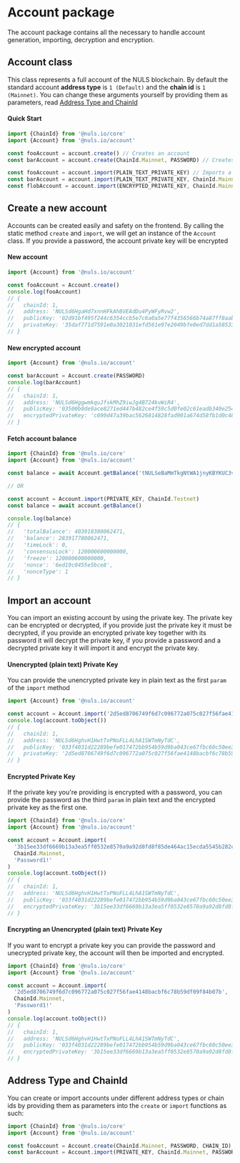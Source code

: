 # Account package
The account package contains all the necessary to handle account generation, importing, decryption and encryption.

## Account class
This class represents a full account of the NULS blockchain. By default the standard account __address type__ is `1 (Default)` and the __chain id__ is `1 (Mainnet)`. You can change these arguments yourself by providing them as parameters, read [Address Type and ChainId](#address-type-and-chainid)

#### Quick Start
```js
import {ChainId} from '@nuls.io/core'
import {Account} from '@nuls.io/account'

const fooAccount = account.create() // Creates an account
const barAccount = account.create(ChainId.Mainnet, PASSWORD) // Creates an account with a password

const fooAccount = account.import(PLAIN_TEXT_PRIVATE_KEY) // Imports a plain text private key
const barAccount = account.import(PLAIN_TEXT_PRIVATE_KEY, ChainId.Mainnet, PASSWORD) // Imports a plain text private key and encrypts it
const flobAccount = account.import(ENCRYPTED_PRIVATE_KEY, ChainId.Mainnet, PASSWORD) // Imports an encrypted private key
```

## Create a new account
Accounts can be created easily and safety on the frontend. By calling the static method `create` and `import`, we will get an instance of the `Account` class. If you provide a password, the account private key will be encrypted

#### New account

```js
import {Account} from '@nuls.io/account'

const fooAccount = Account.create()
console.log(fooAccount)
// { 
//   chainId: 1,
//   address: 'NULSd6HgaHd7xnnHFkAh8VEAdDu4PyWFyRvw2',
//   publicKey: '02d91bf495f244c6354ccb5e7c6a0a5e77f4356566b74a87ff8aab40d46b6d260b',
//   privateKey: '35daf771d7591e0a3021031efd561e97e2049bfe0ed7dd1a585330c721077d2b'
// }
```

#### New encrypted account

```js
import {Account} from '@nuls.io/account'

const barAccount = Account.create(PASSWORD)
console.log(barAccount)
// {
//   chainId: 1,
//   address: 'NULSd6HggwmkquJfskMhZ9iwJg4B724kvWiR4',
//   publicKey: '03500b0de9ace8271ed447b482ce4f59c5d0fe02c61eadb340e2542025e5efaf68',
//   encryptedPrivateKey: 'c690d47a39bac5626814828fad901a674d58fb1d0c48680d808d0764c6dac98c567795046365f60c8d87ba5eec48fbd9'
// }
```

#### Fetch account balance
```js
import {ChainId} from '@nuls.io/core'
import {Account} from '@nuls.io/account'

const balance = await Account.getBalance('tNULSeBaMmTkgNtWA1jnyKBYKUC3vV4Sa57ovL')

// OR

const account = Account.import(PRIVATE_KEY, ChainId.Testnet)
const balance = await account.getBalance()

console.log(balance)
// {
//   'totalBalance': 403918380062471,
//   'balance': 283917780062471,
//   'timeLock': 0,
//   'consensusLock': 120000600000000,
//   'freeze': 120000600000000,
//   'nonce': '6ed19c0455e5bce8',
//   'nonceType': 1
// }
```

## Import an account
You can import an existing account by using the private key. The private key can be encrypted or decrypted,
if you provide just the private key it must be decrypted, if you provide an encrypted private key together with its password it will decrypt the private key, if you provide a password and a decrypted private key it will import it and encrypt the private key.

#### Unencrypted (plain text) Private Key
You can provide the unencrypted private key in plain text as the first `param` of the `import` method
```js
import {Account} from '@nuls.io/account'

const account = Account.import('2d5ed8706749f6d7c096772a075c027f56fae4148bacbf6c78b59df09f84b07b')
console.log(account.toObject())
// {
//   chainId: 1,
//   address: 'NULSd6HghvH1HwtTxPNoFLL4LhA1SWTmNyTdC',
//   publicKey: '033f4031d22289befe017472bb954b59d9ba043ce67fbc60c50ee3a48c56b89b1f',
//   privateKey: '2d5ed8706749f6d7c096772a075c027f56fae4148bacbf6c78b59df09f84b07b'
// }
```

#### Encrypted Private Key
If the private key you're providing is encrypted with a password, you can provide the
password as the third `param` in plain text and the encrypted private key as the first one.
```js
import {ChainId} from '@nuls.io/core'
import {Account} from '@nuls.io/account'

const account = Account.import(
  '3b15ee33df6669b13a3ea5ff0532e8570a9a92d8fd8f85de464ac15ecda5545b282c68214397198ec8fc40c52dcd2846',
  ChainId.Mainnet,
  'Password1!'
)
console.log(account.toObject())
// {
//   chainId: 1,
//   address: 'NULSd6HghvH1HwtTxPNoFLL4LhA1SWTmNyTdC',
//   publicKey: '033f4031d22289befe017472bb954b59d9ba043ce67fbc60c50ee3a48c56b89b1f',
//   encryptedPrivateKey: '3b15ee33df6669b13a3ea5ff0532e8570a9a92d8fd8f85de464ac15ecda5545b282c68214397198ec8fc40c52dcd2846'
// }
```

#### Encrypting an Unencrypted (plain text) Private Key
If you want to encrypt a private key you can provide the password and unecrypted private key,
the account will then be imported and encrypted.
```js
import {ChainId} from '@nuls.io/core'
import {Account} from '@nuls.io/account'

const account = Account.import(
  '2d5ed8706749f6d7c096772a075c027f56fae4148bacbf6c78b59df09f84b07b',
  ChainId.Mainnet,
  'Password1!'
)
console.log(account.toObject())
// {
//   chainId: 1,
//   address: 'NULSd6HghvH1HwtTxPNoFLL4LhA1SWTmNyTdC',
//   publicKey: '033f4031d22289befe017472bb954b59d9ba043ce67fbc60c50ee3a48c56b89b1f',
//   encryptedPrivateKey: '3b15ee33df6669b13a3ea5ff0532e8570a9a92d8fd8f85de464ac15ecda5545b282c68214397198ec8fc40c52dcd2846'
// }
```

## Address Type and ChainId
You can create or import accounts under different address types or chain ids by providing them as parameters
into the `create` or `import` functions as such:

```js
import {ChainId} from '@nuls.io/core'
import {Account} from '@nuls.io/account'

const fooAccount = Account.create(ChainId.Mainnet, PASSWORD, CHAIN_ID)
const barAccount = Account.import(PRIVATE_KEY, ChainId.Mainnet, PASSWORD, CHAIN_ID)
```
